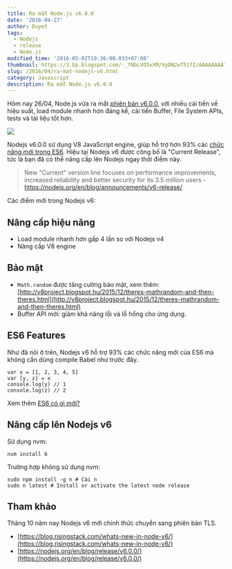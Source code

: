```yaml
---
title: Ra mắt Node.js v6.0.0
date: '2016-04-27'
author: Duyet
tags:
  - Nodejs
  - release
  - Node.js
modified_time: '2016-05-02T19:36:00.033+07:00'
thumbnail: https://3.bp.blogspot.com/-_fNbLVO5xXM/VyDN2wT51fI/AAAAAAAAT7o/XeHb_vlbC4AM85F9_UpRHBJhOhT0a2wNwCK4B/s1600/Node-dot-js-796x398.jpg
slug: /2016/04/ra-mat-nodejs-v6.html
category: Javascript
description: Ra mắt Node.js v6.0.0
---
```


Hôm nay 26/04, Node.js vừa ra mắt [phiên bản v6.0.0](https://nodejs.org/en/blog/release/v6.0.0/), với nhiều cải tiến về hiệu suất, load module nhanh hơn đáng kể, cải tiến Buffer, File System APIs, tests và tài liệu tốt hơn.

[![](https://3.bp.blogspot.com/-_fNbLVO5xXM/VyDN2wT51fI/AAAAAAAAT7o/XeHb_vlbC4AM85F9_UpRHBJhOhT0a2wNwCK4B/s640/Node-dot-js-796x398.jpg)](https://blog.duyet.net/2016/04/ra-mat-nodejs-v6.html)

Nodejs v6.0.0 sử dụng V8 JavaScript engine, giúp hỗ trợ hơn 93% các [chức năng mới trong ES6](https://blog.duyet.net/2016/04/es6.html). Hiệu tại Nodejs v6 được công bố là "Current Release", tức là bạn đã có thể nâng cấp lên Nodejs ngay thời điểm này.

> New "Current" version line focuses on performance improvements, increased reliability and better security for its 3.5 million users - https://nodejs.org/en/blog/announcements/v6-release/

Các điểm mới trong Nodejs v6:

## Nâng cấp hiệu năng

- Load module nhanh hơn gấp 4 lần so với Nodejs v4
- Nâng cấp V8 engine

## Bảo mật

- `Math.random` được tăng cường bảo mật, xem thêm: [http://v8project.blogspot.hu/2015/12/theres-mathrandom-and-then-theres.html](http://v8project.blogspot.hu/2015/12/theres-mathrandom-and-then-theres.html)
- Buffer API mới: giảm khả năng lỗi và lỗ hổng cho ứng dụng.

## ES6 Features

Như đã nói ở trên, Nodejs v6 hỗ trợ 93% các chức năng mới của ES6 mà không cần dùng compile Babel như trước đây.

```
var x = [1, 2, 3, 4, 5]
var [y, z] = x
console.log(y) // 1
console.log(z) // 2
```

Xem thêm [ES6 có gì mới?](https://blog.duyet.net/2016/04/es6.html)

## Nâng cấp lên Nodejs v6

Sử dụng nvm:

```
nvm install 6
```

Trường hợp không sử dụng nvm:

```
sudo npm install -g n # Cài n
sudo n latest # Install or activate the latest node release
```

## Tham khảo

Tháng 10 năm nay Nodejs v6 mới chính thức chuyển sang phiên bản TLS.

- [https://blog.risingstack.com/whats-new-in-node-v6/](https://blog.risingstack.com/whats-new-in-node-v6/)
- [https://nodejs.org/en/blog/release/v6.0.0/](https://nodejs.org/en/blog/release/v6.0.0/)
